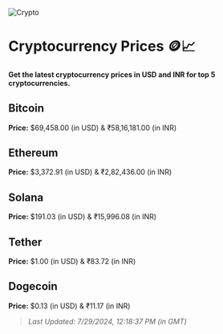 
![Crypto](https://www.techguide.com.au/wp-content/uploads/2020/11/crypto3.jpeg)

# Cryptocurrency Prices 🪙📈

#### Get the latest cryptocurrency prices in USD and INR for top 5 cryptocurrencies.

## Bitcoin

**Price:** $69,458.00 (in USD) & ₹58,16,181.00 (in INR)

## Ethereum

**Price:** $3,372.91 (in USD) & ₹2,82,436.00 (in INR)

## Solana

**Price:** $191.03 (in USD) & ₹15,996.08 (in INR)

## Tether

**Price:** $1.00 (in USD) & ₹83.72 (in INR)

## Dogecoin

**Price:** $0.13 (in USD) & ₹11.17 (in INR)

> _Last Updated: 7/29/2024, 12:18:37 PM (in GMT)_
